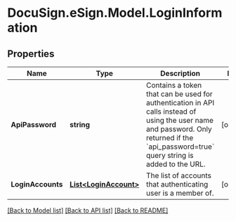 # DocuSign.eSign.Model.LoginInformation
## Properties

Name | Type | Description | Notes
------------ | ------------- | ------------- | -------------
**ApiPassword** | **string** | Contains a token that can be used for authentication in API calls instead of using the user name and password. Only returned if the &#x60;api_password&#x3D;true&#x60; query string is added to the URL. | [optional] 
**LoginAccounts** | [**List&lt;LoginAccount&gt;**](LoginAccount.md) | The list of accounts that authenticating user is a member of. | [optional] 

[[Back to Model list]](../README.md#documentation-for-models) [[Back to API list]](../README.md#documentation-for-api-endpoints) [[Back to README]](../README.md)

